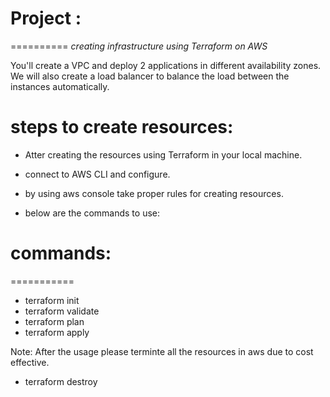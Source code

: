 # Project :
==========
*creating infrastructure using Terraform on AWS*

You'll create a VPC and deploy 2 applications in different availability zones. We will also create a load balancer to balance the load between the instances automatically.

# steps to create resources:

* Atter creating the resources using Terraform in your local machine.
* connect to AWS CLI and configure.
* by using aws console take proper rules for creating resources.


* below are the commands to use:

# commands:
===========

- terraform init
- terraform validate
- terraform plan
- terraform apply

Note: After the usage please terminte all the resources in aws due to cost effective. 
- terraform destroy